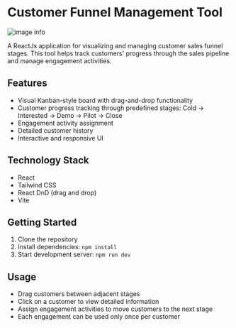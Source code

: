 # Customer Funnel Management Tool

![image info](funnel\src\assets\image.png)

A ReactJs application for visualizing and managing customer sales funnel stages. This tool helps track customers' progress through the sales pipeline and manage engagement activities.

## Features

- Visual Kanban-style board with drag-and-drop functionality
- Customer progress tracking through predefined stages: Cold → Interested → Demo → Pilot → Close
- Engagement activity assignment
- Detailed customer history
- Interactive and responsive UI

## Technology Stack

- React
- Tailwind CSS
- React DnD (drag and drop)
- Vite

## Getting Started

1. Clone the repository
2. Install dependencies: `npm install`
3. Start development server: `npm run dev`

## Usage

- Drag customers between adjacent stages
- Click on a customer to view detailed information
- Assign engagement activities to move customers to the next stage
- Each engagement can be used only once per customer
